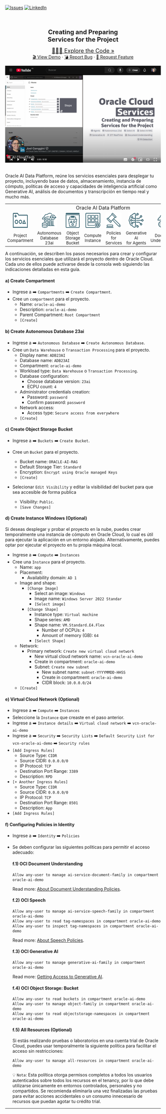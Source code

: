 
[![Issues][issues-shield]][issues-url]
[![LinkedIn][linkedin-shield]][linkedin-url]

<br />
<div align="center" style="text-align:center;">
  <h1 style="font-size:20px; font-bload">Creating and Preparing<br/>Services for the Project</h1>
  
  <a style="font-size:large;" href="/src/">👨🏽‍💻 Explore the Code »</a>
  <br/>
  <a href="https://youtube.com/playlist?list=PLMUWTQHw13gbqqVHaCid3gUBIlvfVKaBu&si=BphBR3Hq2y_EGmnF">🎬 View Demo</a>
  ·
  <a href="https://github.com/jganggini/oci-functions/issues">💣 Report Bug</a>
  ·
  <a href="https://github.com/jganggini/oci-functions/pulls">🚀 Request Feature</a>
  
  <a href="https://youtu.be/Kj1Rd52-6cY?si=zTiUgM9FOtKR1_AL" target="_blank">
    <img src="../img/youtube-2.png">
  </a>

</div>
<br />

Oracle AI Data Platform, reúne los servicios esenciales para desplegar tu proyecto, incluyendo base de datos, almacenamiento, instancia de cómputo, políticas de acceso y capacidades de inteligencia artificial como Generative AI, análisis de documentos y transcripción en tiempo real y mucho más.

<div align="center" style="text-align:center;">
  <table align="center">
    <tr style="font-size:medium;">
      <td colspan="8">Oracle AI Data Platform</td>
    </tr>
    <tr align="center">
      <td><img src="../img/oci-compartments.svg" width="50" height="50"></td>
      <td><img src="../img/oci-autonomous-database.svg" width="50" height="50"></td>
      <td><img src="../img/oci-buckets.svg" width="50" height="50"></td>
      <td><img src="../img/oci-instances.svg" width="50" height="50"></td>
      <td><img src="../img/oci-policies.svg" width="50" height="50"></td>
      <td><img src="../img/oci-generative-ai.svg" width="50" height="50"></td>
      <td><img src="../img/oci-document-understanding.svg" width="50" height="50"></td>
      <td><img src="../img/oci-speech.svg" width="50" height="50"></td>
    </tr>
    <tr style="font-size:small;">
      <td>Project <br/> Compartment</td>
      <td>Autonomous <br/> Database 23ai</td>
      <td>Object Storage <br/> Bucket</td>
      <td>Compute  <br/> Instance</td>
      <td>Policies <br/> for Services</td>
      <td>Generative AI <br/> for Agents</td>
      <td>Document <br/> Understanding</td>
      <td>Speech <br/> for Realtime</td>
    </tr>
  </table>
</div>

A continuación, se describen los pasos necesarios para crear y configurar los servicios esenciales que utilizará el proyecto dentro de Oracle Cloud. Cada uno de ellos puede activarse desde la consola web siguiendo las indicaciones detalladas en esta guía.

#### a) Create Compartment

- Ingrese a ➡️ `Compartments` ➡️ `Create Compartment`.
- Cree un `compartment` para el proyecto.
  - Name: `oracle-ai-demo`
  - Description: `oracle-ai-demo`
  - Parent Compartment: `Root Compartment`
  - `[Create]`


#### b) Create Autonomous Database 23ai

- Ingrese a ➡️ `Autonomous Database` ➡️ `Create Autonomous Database`.
- Cree un `Data Warehouse` o `Transaction Processing` para el proyecto.
  - Display name: `ADB23AI`
  - Database name: `ADB23AI`
  - Compartment: `oracle-ai-demo`
  - Workload type: `Data Warehouse` o `Transaction Processing`.
  - Database configuration:
    - Choose database version: `23ai`
    - ECPU count: `4`
  - Administrator credentials creation:
    - Password: `password`
    - Confirm password: `password`
  - Network access:
    - Access type: `Secure access from everywhere`
  - `[Create]`

#### c) Create Object Storage Bucket

- Ingrese a ➡️ `Buckets` ➡️ `Create Bucket`.
- Cree un `Bucket` para el proyecto.
  - Bucket name: `ORACLE-AI-RAG`
  - Default Storage Tier: `Standard`
  - Encryption: `Encrypt using Oracle managed Keys`
  - `[Create]`

- Selecionar `Edit Visibility` y editar la visibilidad del bucket para que sea accesible de forma publica 
  - Visibility: `Public`.
  - `[Save Changes]`

#### d) Create Instance Windows (Optional)

Si deseas desplegar y probar el proyecto en la nube, puedes crear temporalmente una instancia de cómputo en Oracle Cloud, lo cual es útil para ejecutar la aplicación en un entorno alojado. Alternativamente, puedes optar por ejecutar el proyecto en tu propia máquina local.

- Ingrese a ➡️ `Compute` ➡️ `Instances`
- Cree una `Instance` para el proyecto.
  - Name: `app`
  - Placement:
    - Availability domain: `AD 1`
  - Image and shape:
    - `[Change Image]`
      - Select an image: `Windows`
      - Image name: `Windows Server 2022 Standar`
      - `[Select image]`
    - `[Change Shape]`
      - Instance type: `Virtual machine`
      - Shape series: `AMD`
      - Shape name: `VM.Standard.E4.Flex`
        - Number of OCPUs: `4`
        - Amount of memory (GB): `64`
      - `[Select Shape]`
  - Network:
    - Primary network: `Create new virtual cloud network`
      - New virtual cloud network name: `vcn-oracle-ai-demo`
      - Create in compartment: `oracle-ai-demo`
      - Subnet: `Create new subnet`
        - New subnet name: `subnet-YYYYMMDD-HHSS`
        - Create in compartment: `oracle-ai-demo`
        - CIDR block: `10.0.0.0/24`
  - `[Create]`

#### e) Virtual Cloud Network (Optional)

- Ingrese a ➡️ `Compute` ➡️ `Instances`
- Seleccione la `Instance` que creaste en el paso anterior.
- Ingrese a ➡️ `Instance details` ➡️ `Virtual cloud network` ➡️ `vcn-oracle-ai-demo`
- Ingrese a ➡️ `Security` ➡️ `Security Lists` ➡️ `Default Security List for vcn-oracle-ai-demo` ➡️ `Security rules`
- `[Add Ingress Rules]`
  - Source Type: `CIDR`
  - Source CIDR: `0.0.0.0/0`
  - IP Protocol: `TCP`
  - Destination Port Range: `3389`
  - Description: `RPD`
- `[+ Another Ingress Rules]`
  - Source Type: `CIDR`
  - Source CIDR: `0.0.0.0/0`
  - IP Protocol: `TCP`
  - Destination Port Range: `8501`
  - Description: `App`
- `[Add Ingress Rules]`  

#### f) Configuring Policies in Identity

- Ingrese a ➡️ `Identity` ➡️ `Policies`
- Se deben configurar las siguientes políticas para permitir el acceso adecuado:

  #### f.1) OCI Document Understanding
  
  ```plaintext
  Allow any-user to manage ai-service-document-family in compartment oracle-ai-demo
  ```
  Read more: [About Document Understanding Policies](https://docs.oracle.com/en-us/iaas/Content/document-understanding/using/about_document-understanding_policies.htm).

  #### f.2) OCI Speech
  
  ```plaintext
  Allow any-user to manage ai-service-speech-family in compartment oracle-ai-demo
  Allow any-user to read tag-namespaces in compartment oracle-ai-demo
  Allow any-user to inspect tag-namespaces in compartment oracle-ai-demo
  ```
  Read more: [About Speech Policies](https://docs.oracle.com/en-us/iaas/Content/speech/using/policies.htm).

  #### f.3) OCI Generative AI
  
  ```plaintext
  Allow any-user to manage generative-ai-family in compartment oracle-ai-demo
  ```
  Read more: [Getting Access to Generative AI](https://docs.oracle.com/en-us/iaas/Content/generative-ai/iam-policies.htm).

  #### f.4) OCI Object Storage: Bucket
  
  ```plaintext
  Allow any-user to read buckets in compartment oracle-ai-demo
  Allow any-user to manage object-family in compartment oracle-ai-demo
  Allow any-user to read objectstorage-namespaces in compartment oracle-ai-demo
  ```

  #### f.5) All Resources (Optional)
  
  Si estás realizando pruebas o laboratorios en una cuenta trial de Oracle Cloud, puedes usar temporalmente la siguiente política para facilitar el acceso sin restricciones:

  ```plaintext
  Allow any-user to manage all-resources in compartment oracle-ai-demo
  ```

  💡 `Nota`: Esta política otorga permisos completos a todos los usuarios autenticados sobre todos los recursos en el tenancy, por lo que debe utilizarse únicamente en entornos controlados, personales y no compartidos. Se recomienda eliminarla una vez finalizadas las pruebas para evitar acciones accidentales o un consumo innecesario de recursos que puedan agotar tu crédito trial.

---

<!-- MARKDOWN LINKS & IMAGES -->
<!-- https://www.markdownguide.org/basic-syntax/#reference-style-links -->
[issues-shield]: https://img.shields.io/github/issues/othneildrew/Best-README-Template.svg?style=for-the-badge
[issues-url]: https://github.com/jganggini/oci-functions/issues
[linkedin-shield]: https://img.shields.io/badge/-LinkedIn-black.svg?style=for-the-badge&logo=linkedin&colorB=555
[linkedin-url]: https://www.linkedin.com/in/jganggini/